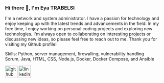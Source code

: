### Hi there 👋,  I'm Eya TRABELSI

I'm a network and system administrator. I have a passion for technology and enjoy keeping up with the latest trends and advancements in the field.  In my free time, I enjoy working on personal coding projects and exploring new technologies. I'm always open to collaborating on interesting projects or discussing new ideas, so please feel free to reach out to me. Thank you for visiting my Github profile!

Skills: Python, server management, firewalling, vulnerability handling  Scrum, Java, HTML, CSS, Node.js, Docker, Docker Compose, and Ansible



[<img src='https://cdn.jsdelivr.net/npm/simple-icons@3.0.1/icons/github.svg' alt='github' height='40'>](https://github.com/https://github.com/Eya124)  [<img src='https://cdn.jsdelivr.net/npm/simple-icons@3.0.1/icons/linkedin.svg' alt='linkedin' height='40'>](https://www.linkedin.com/in/https://tn.linkedin.com/in/eya-trabelsi-0a8556217/)  


